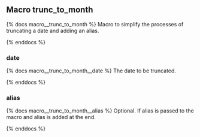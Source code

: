 ## Macro trunc_to_month
{% docs macro__trunc_to_month %}
Macro to simplify the processes of truncating a date and adding an alias.

{% enddocs %}

### date
{% docs macro__trunc_to_month__date %}
The date to be truncated.

{% enddocs %}

### alias
{% docs macro__trunc_to_month__alias %}
Optional.
If alias is passed to the macro and alias is added at the end.

{% enddocs %}
